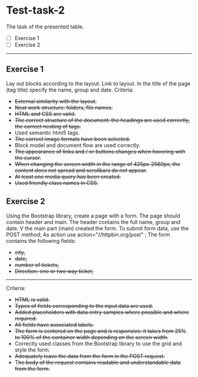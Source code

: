 # Test-task-2
The task of the presented table.

- [ ] Exercise 1
- [ ] Exercise 2
---
## Exercise 1

Lay out blocks according to the layout. Link to layout. In the title of the page (tag title) specify the name, group and date.
Criteria:
+ ~~External similarity with the layout.~~
+ ~~Neat work structure: folders, file names.~~
+ ~~HTML and CSS are valid.~~
+ ~~The correct structure of the document: the headings are used correctly, the correct nesting of tags.~~
+ Used semantic html5 tags.
+ ~~The correct image formats have been selected.~~
+ Block model and document flow are used correctly.
+ ~~The appearance of links and / or buttons changes when hovering with the cursor.~~
+ ~~When changing the screen width in the range of 425px-2560px, the content does not spread and scrollbars do not appear.~~
+ ~~At least one media query has been created.~~
+ ~~Used friendly class names in CSS.~~

## Exercise 2

Using the Bootstrap library, create a page with a form. The page should contain header and main. The header contains the full name, group and date. V
the main part (main) created the form.
To submit form data, use the POST method;
As action use action="//httpbin.org/post" ;
The form contains the following fields:
+ ~~city,~~
+ ~~date,~~
+ ~~number of tickets,~~
+ ~~Direction: one or two way ticket,~~

---
Criteria:

+ ~~HTML is valid.~~
+ ~~Types of fields corresponding to the input data are used.~~
+ ~~Added placeholders with data entry samples where possible and where required.~~
+ ~~All fields have associated labels.~~
+ ~~The form is centered on the page and is responsive: it takes from 25% to 100% of the container width depending on the screen width.~~
+ Correctly used classes from the Bootstrap library to use the grid and style the form.
+ ~~Adequately leave the data from the form in the POST request.~~
+ T~~he body of the request contains readable and understandable data from the form.~~

